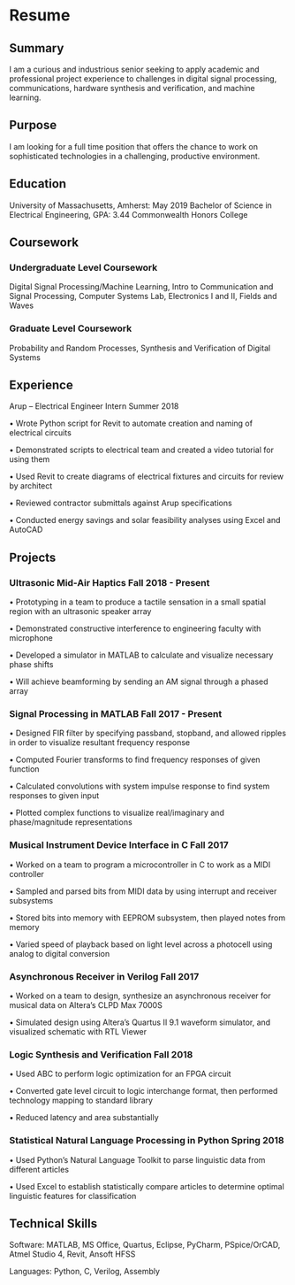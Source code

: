 # Resume
## Summary
I am a curious and industrious senior seeking to apply academic and professional project experience to challenges in digital signal processing, communications, hardware synthesis and verification, and machine learning.
## Purpose
I am looking for a full time position that offers the chance to work on sophisticated technologies in a challenging, productive environment.


## Education

University of Massachusetts, Amherst:	May 2019
Bachelor of Science in Electrical Engineering, GPA: 3.44
Commonwealth Honors College

## Coursework
### Undergraduate Level Coursework
Digital Signal Processing/Machine Learning, Intro to Communication and Signal Processing, Computer Systems Lab, Electronics I and II, Fields and Waves
### Graduate Level Coursework
Probability and Random Processes, Synthesis and Verification of Digital Systems

## Experience
Arup – Electrical Engineer Intern	Summer 2018

•	Wrote Python script for Revit to automate creation and naming of electrical circuits

•	Demonstrated scripts to electrical team and created a video tutorial for using them

•	Used Revit to create diagrams of electrical fixtures and circuits for review by architect

•	Reviewed contractor submittals against Arup specifications

•	Conducted energy savings and solar feasibility analyses using Excel and AutoCAD

## Projects
### Ultrasonic Mid-Air Haptics	Fall 2018 - Present
•	Prototyping in a team to produce a tactile sensation in a small spatial region with an ultrasonic speaker array

•	Demonstrated constructive interference to engineering faculty with microphone

•	Developed a simulator in MATLAB to calculate and visualize necessary phase shifts

•	Will achieve beamforming by sending an AM signal through a phased array

### Signal Processing in MATLAB	Fall 2017 - Present
•	Designed FIR filter by specifying passband, stopband, and allowed ripples in order to visualize resultant frequency response

•	Computed Fourier transforms to find frequency responses of given function

•	Calculated convolutions with system impulse response to find system responses to given input

•	Plotted complex functions to visualize real/imaginary and phase/magnitude representations

### Musical Instrument Device Interface in C	Fall 2017
•	Worked on a team to program a microcontroller in C to work as a MIDI controller

•	Sampled and parsed bits from MIDI data by using interrupt and receiver subsystems

•	Stored bits into memory with EEPROM subsystem, then played notes from memory

•	Varied speed of playback based on light level across a photocell using analog to digital conversion

### Asynchronous Receiver in Verilog	Fall 2017
•	Worked on a team to design, synthesize an asynchronous receiver for musical data on Altera’s CLPD Max 7000S

•	Simulated design using Altera’s Quartus II 9.1 waveform simulator, and visualized schematic with RTL Viewer

### Logic Synthesis and Verification	Fall 2018
•	Used ABC to perform logic optimization for an FPGA circuit

•	Converted gate level circuit to logic interchange format, then performed technology mapping to standard library

•	Reduced latency and area substantially

### Statistical Natural Language Processing in Python	Spring 2018
•	Used Python’s Natural Language Toolkit to parse linguistic data from different articles

•	Used Excel to establish statistically compare articles to determine optimal linguistic features for classification

## Technical Skills
Software:  MATLAB, MS Office, Quartus, Eclipse, PyCharm, PSpice/OrCAD, Atmel Studio 4, Revit, Ansoft HFSS

Languages: Python, C, Verilog, Assembly



